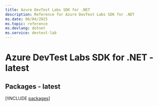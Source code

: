 ```yaml
---
title: Azure DevTest Labs SDK for .NET
description: Reference for Azure DevTest Labs SDK for .NET
ms.date: 06/04/2025
ms.topic: reference
ms.devlang: dotnet
ms.service: devtest-lab
---
```

# Azure DevTest Labs SDK for .NET - latest
## Packages - latest
[!INCLUDE [packages](devtest-labs-index.md)]